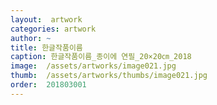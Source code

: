 ```yaml
---
layout:  artwork
categories: artwork
author: ~
title: 한글작품이름
caption: 한글작품이름_종이에 연필_20×20㎝_2018
image:  /assets/artworks/image021.jpg
thumb:  /assets/artworks/thumbs/image021.jpg
order:  201803001
---
```

